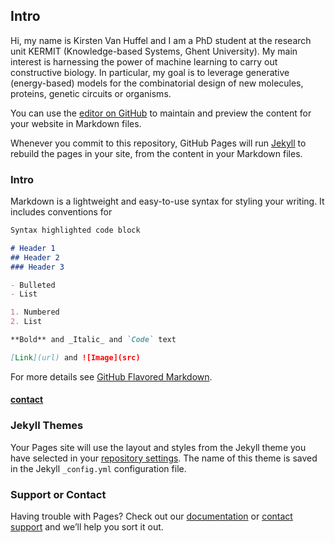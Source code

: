 ## Intro


Hi, my name is Kirsten Van Huffel and I am a PhD student at the research unit KERMIT (Knowledge-based Systems, Ghent University). My main interest is harnessing the power of machine learning to carry out constructive biology. In particular, my goal is to leverage generative (energy-based) models for the combinatorial design of new molecules, proteins, genetic circuits or organisms.

You can use the [editor on GitHub](https://github.com/kirstvh/kirstvh.github.io/edit/main/README.md) to maintain and preview the content for your website in Markdown files.

Whenever you commit to this repository, GitHub Pages will run [Jekyll](https://jekyllrb.com/) to rebuild the pages in your site, from the content in your Markdown files.

### Intro

Markdown is a lightweight and easy-to-use syntax for styling your writing. It includes conventions for

```markdown
Syntax highlighted code block

# Header 1
## Header 2
### Header 3

- Bulleted
- List

1. Numbered
2. List

**Bold** and _Italic_ and `Code` text

[Link](url) and ![Image](src)
```

For more details see [GitHub Flavored Markdown](https://guides.github.com/features/mastering-markdown/).

#### [contact](https://kirstvh.github.io/contact)

### Jekyll Themes

Your Pages site will use the layout and styles from the Jekyll theme you have selected in your [repository settings](https://github.com/kirstvh/kirstvh.github.io/settings/pages). The name of this theme is saved in the Jekyll `_config.yml` configuration file.

### Support or Contact

Having trouble with Pages? Check out our [documentation](https://docs.github.com/categories/github-pages-basics/) or [contact support](https://support.github.com/contact) and we’ll help you sort it out.
